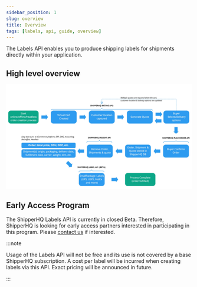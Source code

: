 ```yaml
---
sidebar_position: 1
slug: overview
title: Overview
tags: [labels, api, guide, overview]
---
```


The Labels API enables you to produce shipping labels for shipments directly within your application.

## High level overview

![High Level Workflow](./complete-rate-insight-label-process.jpg)

## Early Access Program

The ShipperHQ Labels API is currently in closed Beta. Therefore, ShipperHQ is looking for early access partners interested in participating in this program.
Please [contact us](/contact) if interested.

:::note

Usage of the Labels API will not be free and its use is not covered by a base ShipperHQ subscription. A cost per label will be incurred when creating labels via this API. Exact pricing will be announced in future.

:::
